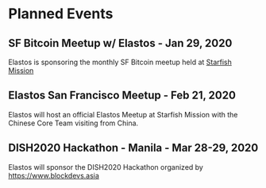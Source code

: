 
# Planned Events

## SF Bitcoin Meetup w/ Elastos - Jan 29, 2020

Elastos is sponsoring the monthly SF Bitcoin meetup held at [Starfish Mission](https://www.starfishcommunity.com/)

## Elastos San Francisco Meetup - Feb 21, 2020

Elastos will host an official Elastos Meetup at Starfish Mission with the Chinese Core Team visiting from China.

## DISH2020 Hackathon - Manila - Mar 28-29, 2020

Elastos will sponsor the DISH2020 Hackathon organized by https://www.blockdevs.asia
